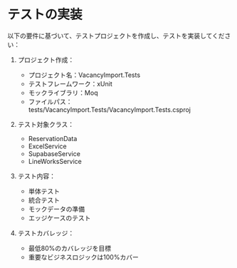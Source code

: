 # テストの実装

以下の要件に基づいて、テストプロジェクトを作成し、テストを実装してください：

1. プロジェクト作成：
   - プロジェクト名：VacancyImport.Tests
   - テストフレームワーク：xUnit
   - モックライブラリ：Moq
   - ファイルパス：tests/VacancyImport.Tests/VacancyImport.Tests.csproj

2. テスト対象クラス：
   - ReservationData
   - ExcelService
   - SupabaseService
   - LineWorksService

3. テスト内容：
   - 単体テスト
   - 統合テスト
   - モックデータの準備
   - エッジケースのテスト

4. テストカバレッジ：
   - 最低80%のカバレッジを目標
   - 重要なビジネスロジックは100%カバー 